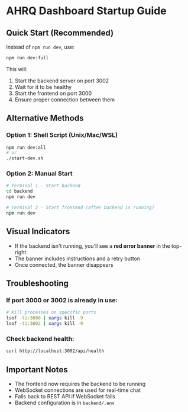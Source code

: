 # AHRQ Dashboard Startup Guide

## Quick Start (Recommended)

Instead of `npm run dev`, use:

```bash
npm run dev:full
```

This will:
1. Start the backend server on port 3002
2. Wait for it to be healthy
3. Start the frontend on port 3000
4. Ensure proper connection between them

## Alternative Methods

### Option 1: Shell Script (Unix/Mac/WSL)
```bash
npm run dev:all
# or
./start-dev.sh
```

### Option 2: Manual Start
```bash
# Terminal 1 - Start backend
cd backend
npm run dev

# Terminal 2 - Start frontend (after backend is running)
npm run dev
```

## Visual Indicators

- If the backend isn't running, you'll see a **red error banner** in the top-right
- The banner includes instructions and a retry button
- Once connected, the banner disappears

## Troubleshooting

### If port 3000 or 3002 is already in use:
```bash
# Kill processes on specific ports
lsof -ti:3000 | xargs kill -9
lsof -ti:3002 | xargs kill -9
```

### Check backend health:
```bash
curl http://localhost:3002/api/health
```

## Important Notes

- The frontend now requires the backend to be running
- WebSocket connections are used for real-time chat
- Falls back to REST API if WebSocket fails
- Backend configuration is in `backend/.env`